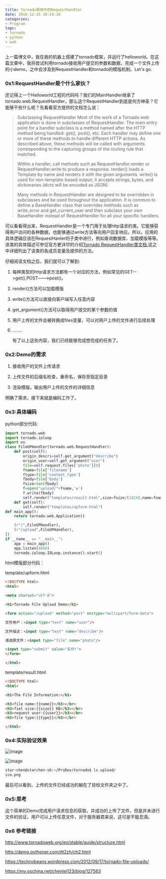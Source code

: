 ```yaml
---
title: Tornado框架中的Requesthandler
date: 2016-12-15 20:24:10
categories:
- Program
tags:
- tornado
- python
- web
---
```

上一篇博文中，我在我的机器上搭建了tornado框架，并运行了helloworld。在这篇文章中，我将尝试利用tornado接收用户提交的参数和数据，完成一个文件上传的小demo，之中会涉及到RequestHandler和tornado的模版机制。Let's go.
<!-- more -->
### 0x1:RequestHandler是个什么家伙？
还记得上一个Helloworld工程的代码吗？我们的MainHandler继承了tornado.web.RequestHandler，那么这个RequestHandler到底是何方神圣？它能够干些什么呢？先看看官方提供的文档怎么说：

> Subclassing RequestHandler
> Most of the work of a Tornado web application is done in subclasses of RequestHandler. The main entry point for a handler subclass is a method named after the HTTP method being handled: get(), post(), etc. Each handler may define one or more of these methods to handle different HTTP actions. As described above, these methods will be called with arguments corresponding to the capturing groups of the routing rule that matched.
>
> Within a handler, call methods such as RequestHandler.render or RequestHandler.write to produce a response. render() loads a Template by name and renders it with the given arguments. write() is used for non-template-based output; it accepts strings, bytes, and dictionaries (dicts will be encoded as JSON).
>
> Many methods in RequestHandler are designed to be overridden in subclasses and be used throughout the application. It is common to define a BaseHandler class that overrides methods such as write_error and get_current_user and then subclass your own BaseHandler instead of RequestHandler for all your specific handlers.

可以看看得出来，RequestHandler是一个专门用于处理http请求的类。它能够获得用户访问的各种数据，也能够通过write方法等向用户回复响应。所以，应用的具体逻辑应该在RequestHanler的子类中进行，例如查询数据库、加载模版等等。该类的具体描述可参见官方更详尽的介绍[Tornado RequestHandler类文档](http://www.tornadoweb.org/en/stable/web.html#tornado.web.RequestHandler),这之中详细列出了该类的各成员变量及提供的方法。

仔细阅读文档之后，我们就可以了解到:  

1. 每种类型的http请求方法都有一个对应的方法，例如常见的GET-->get(),POST--->post()。

2. render()方法可以加载模版

3. write()方法可以直接向客户端写入任意内容

4. get_argument()方法可以取得用户提交的某个参数的值

5. 用户上传的文件会被转换成files变量，可以对用户上传的文件进行后续处理

6. ........

   有了以上这些内容，我们已经能够完成想完成的任务了。

### 0x2:Demo的需求

1. 接收用户的文件上传请求

2. 上传文件的后缀名检查，重命名，保存至指定目录

3. 渲染模版，输出用户上传的文件的详细信息

明确了需求，接下来就是编码工作了。

### 0x3:具体编码

python部分代码:

```python
import tornado.web
import tornado.ioloop
import os
class FileUPHandler(tornado.web.RequestHandler):
	def post(self):
		origin_descri=self.get_argument("describe")
		origin_user=self.get_argument("user")
		file=self.request.files['photo'][0]
		fname=file['filename']
		ftype=file['content_type']
		fbody=file['body']
		fsize=len(fbody)
		f=open("upload/"+fname,'w')
		f.write(fbody)
		self.render("templates/result.html",size=fsize/(1024),name=fname,user=origin_user,type=ftype)
	def get(self):
		self.render("templates/upform.html")
def main_app():
	return tornado.web.Application([

	(r"/",FileUPHandler),
	(r"/upload",FileUPHandler),
]) 
if __name__ == "__main__":
	app = main_app()
	app.listen(8888)
	tornado.ioloop.IOLoop.instance().start()

```

html模版部分代码：

template/upform.html

```html
<!DOCTYPE html>
<html>

<meta charset="utf-8">

<h1>Tornado File Upload Demo</h1>

<form action="/upload" method="post" enctype="multipart/form-data">

文件用户：<input type="text" name="user"/>

文件描述：<input type="text" name="describe"/>

请选择文件：<input type="file" name="photo"/>

<input type="submit" value="走你!">
</form>

</html>
```

template/result.html

```html
<!DOCTYPE html>
<html>

<h1>The File Information:</h1>

<h3>file name:{{name}}</h3></br>
<h3>fiel size:{{size}} KB</h3></br>
<h3>request user:{{user}}</h3></br>
<h3>file type:{{type}}</h3></br>

</html>

```

### 0x4:实际验证效果

![image](/blogimg/tornado_up_form.png)

![image](/blogimg/tornado_up_success.png)

```bash
star-chen@starchen-vb:~/ProDev/tornado$ ls upload/
ico.png

```

最后可以看到，上传的文件已经成功的躺在了目标文件夹之中了。  

### 0x5:思考

这个简单的Demo完成用户请求信息的获取，并成功的上传了文件。但是并未进行文件的验证，用户可以上传任意文件，对于服务器君来说，这可是不能忍滴。

### 0x6 参考链接

http://www.tornadoweb.org/en/stable/guide/structure.html

http://demo.pythoner.com/itt2zh/ch2.html

https://technobeans.wordpress.com/2012/09/17/tornado-file-uploads/

https://my.oschina.net/chenlei123/blog/127563
